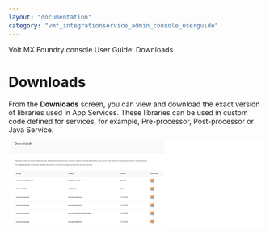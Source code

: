 ```yaml
---
layout: "documentation"
category: "vmf_integrationservice_admin_console_userguide"
---
```

                            

Volt MX  Foundry console User Guide: Downloads

Downloads
=========

From the **Downloads** screen, you can view and download the exact version of libraries used in App Services. These libraries can be used in custom code defined for services, for example, Pre-processor, Post-processor or Java Service.

![](Resources/Images/downloads_689x230.png)
